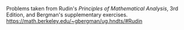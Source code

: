 Problems taken from Rudin's *Principles of Mathematical Analysis*, 3rd Edition, and Bergman's supplementary exercises.
https://math.berkeley.edu/~gbergman/ug.hndts/#Rudin